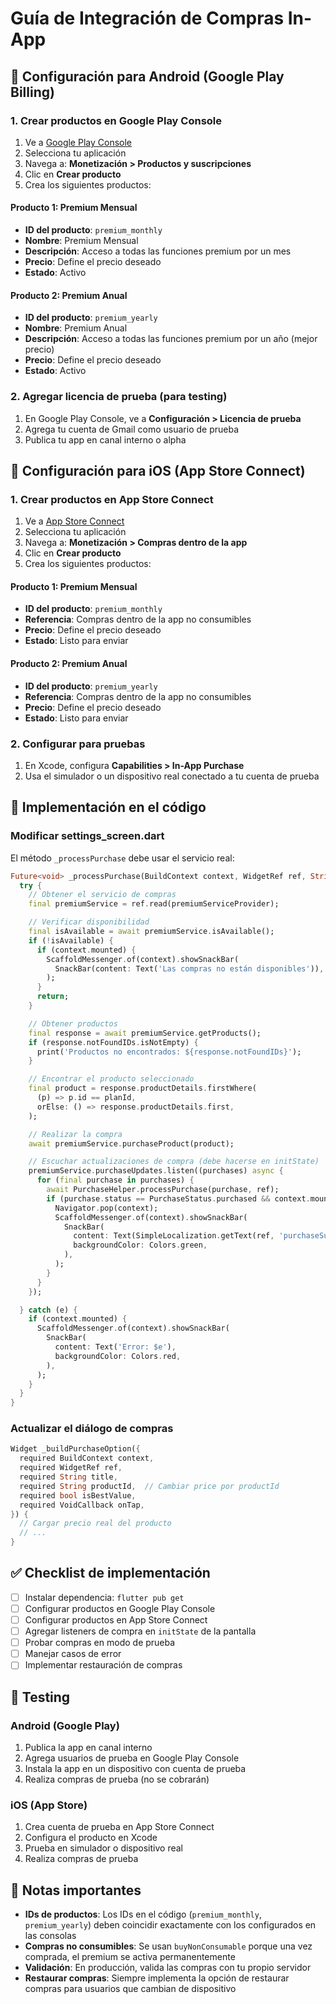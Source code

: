 # Guía de Integración de Compras In-App

## 📱 Configuración para Android (Google Play Billing)

### 1. Crear productos en Google Play Console

1. Ve a [Google Play Console](https://play.google.com/console)
2. Selecciona tu aplicación
3. Navega a: **Monetización > Productos y suscripciones**
4. Clic en **Crear producto**
5. Crea los siguientes productos:

#### Producto 1: Premium Mensual

- **ID del producto**: `premium_monthly`
- **Nombre**: Premium Mensual
- **Descripción**: Acceso a todas las funciones premium por un mes
- **Precio**: Define el precio deseado
- **Estado**: Activo

#### Producto 2: Premium Anual

- **ID del producto**: `premium_yearly`
- **Nombre**: Premium Anual
- **Descripción**: Acceso a todas las funciones premium por un año (mejor precio)
- **Precio**: Define el precio deseado
- **Estado**: Activo

### 2. Agregar licencia de prueba (para testing)

1. En Google Play Console, ve a **Configuración > Licencia de prueba**
2. Agrega tu cuenta de Gmail como usuario de prueba
3. Publica tu app en canal interno o alpha

## 📱 Configuración para iOS (App Store Connect)

### 1. Crear productos en App Store Connect

1. Ve a [App Store Connect](https://appstoreconnect.apple.com)
2. Selecciona tu aplicación
3. Navega a: **Monetización > Compras dentro de la app**
4. Clic en **Crear producto**
5. Crea los siguientes productos:

#### Producto 1: Premium Mensual

- **ID del producto**: `premium_monthly`
- **Referencia**: Compras dentro de la app no consumibles
- **Precio**: Define el precio deseado
- **Estado**: Listo para enviar

#### Producto 2: Premium Anual

- **ID del producto**: `premium_yearly`
- **Referencia**: Compras dentro de la app no consumibles
- **Precio**: Define el precio deseado
- **Estado**: Listo para enviar

### 2. Configurar para pruebas

1. En Xcode, configura **Capabilities > In-App Purchase**
2. Usa el simulador o un dispositivo real conectado a tu cuenta de prueba

## 🔧 Implementación en el código

### Modificar settings_screen.dart

El método `_processPurchase` debe usar el servicio real:

```dart
Future<void> _processPurchase(BuildContext context, WidgetRef ref, String planId) async {
  try {
    // Obtener el servicio de compras
    final premiumService = ref.read(premiumServiceProvider);

    // Verificar disponibilidad
    final isAvailable = await premiumService.isAvailable();
    if (!isAvailable) {
      if (context.mounted) {
        ScaffoldMessenger.of(context).showSnackBar(
          SnackBar(content: Text('Las compras no están disponibles')),
        );
      }
      return;
    }

    // Obtener productos
    final response = await premiumService.getProducts();
    if (response.notFoundIDs.isNotEmpty) {
      print('Productos no encontrados: ${response.notFoundIDs}');
    }

    // Encontrar el producto seleccionado
    final product = response.productDetails.firstWhere(
      (p) => p.id == planId,
      orElse: () => response.productDetails.first,
    );

    // Realizar la compra
    await premiumService.purchaseProduct(product);

    // Escuchar actualizaciones de compra (debe hacerse en initState)
    premiumService.purchaseUpdates.listen((purchases) async {
      for (final purchase in purchases) {
        await PurchaseHelper.processPurchase(purchase, ref);
        if (purchase.status == PurchaseStatus.purchased && context.mounted) {
          Navigator.pop(context);
          ScaffoldMessenger.of(context).showSnackBar(
            SnackBar(
              content: Text(SimpleLocalization.getText(ref, 'purchaseSuccessful')),
              backgroundColor: Colors.green,
            ),
          );
        }
      }
    });

  } catch (e) {
    if (context.mounted) {
      ScaffoldMessenger.of(context).showSnackBar(
        SnackBar(
          content: Text('Error: $e'),
          backgroundColor: Colors.red,
        ),
      );
    }
  }
}
```

### Actualizar el diálogo de compras

```dart
Widget _buildPurchaseOption({
  required BuildContext context,
  required WidgetRef ref,
  required String title,
  required String productId,  // Cambiar price por productId
  required bool isBestValue,
  required VoidCallback onTap,
}) {
  // Cargar precio real del producto
  // ...
}
```

## ✅ Checklist de implementación

- [ ] Instalar dependencia: `flutter pub get`
- [ ] Configurar productos en Google Play Console
- [ ] Configurar productos en App Store Connect
- [ ] Agregar listeners de compra en `initState` de la pantalla
- [ ] Probar compras en modo de prueba
- [ ] Manejar casos de error
- [ ] Implementar restauración de compras

## 🧪 Testing

### Android (Google Play)

1. Publica la app en canal interno
2. Agrega usuarios de prueba en Google Play Console
3. Instala la app en un dispositivo con cuenta de prueba
4. Realiza compras de prueba (no se cobrarán)

### iOS (App Store)

1. Crea cuenta de prueba en App Store Connect
2. Configura el producto en Xcode
3. Prueba en simulador o dispositivo real
4. Realiza compras de prueba

## 📝 Notas importantes

- **IDs de productos**: Los IDs en el código (`premium_monthly`, `premium_yearly`) deben coincidir exactamente con los configurados en las consolas
- **Compras no consumibles**: Se usan `buyNonConsumable` porque una vez comprada, el premium se activa permanentemente
- **Validación**: En producción, valida las compras con tu propio servidor
- **Restaurar compras**: Siempre implementa la opción de restaurar compras para usuarios que cambian de dispositivo
